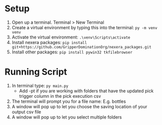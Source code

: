 # Setup
1) Open up a terminal. Terminal > New Terminal
2) Create a virtual environment by typing this into the terminal: ```py -m venv venv```
3) Activate the virtual environment: ```.\venv\Scripts\activate```
4) Install nexera packages: ```pip install git+https://github.com/GripperDominationOrg/nexera_packages.git```
5) Install other packages: ```pip install pywin32 tkfilebrowser```

# Running Script
1) In terminal type: ```py main.py```
    - Add -pt if you are working with folders that have the updated pick trigger column in the pick execution csv
2) The terminal will prompt you for a file name: E.g. bottles
3) A window will pop up to let you choose the saving location of your output csv file
4) A window will pop up to let you select multiple folders
